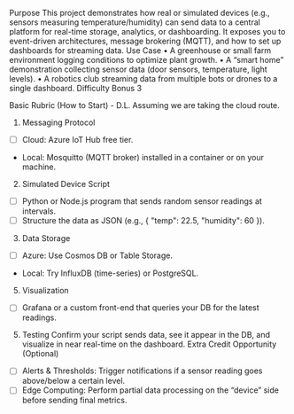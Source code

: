 Purpose
This project demonstrates how real or simulated devices (e.g., sensors measuring temperature/humidity) can send data to a central platform for real-time storage, analytics, or dashboarding. It exposes you to event-driven architectures, message brokering (MQTT), and how to set up dashboards for streaming data.
Use Case
•	A greenhouse or small farm environment logging conditions to optimize plant growth.
•	A “smart home” demonstration collecting sensor data (door sensors, temperature, light levels).
•	A robotics club streaming data from multiple bots or drones to a single dashboard.
Difficulty Bonus
3

Basic Rubric (How to Start) - D.L. Assuming we are taking the cloud route.
1.	Messaging Protocol
- [ ] Cloud: Azure IoT Hub free tier.
- Local: Mosquitto (MQTT broker) installed in a container or on your machine.
2.	Simulated Device Script
- [ ] Python or Node.js program that sends random sensor readings at intervals.
- [ ] Structure the data as JSON (e.g., { "temp": 22.5, "humidity": 60 }).
3.	Data Storage
- [ ] Azure: Use Cosmos DB or Table Storage.
-	Local: Try InfluxDB (time-series) or PostgreSQL.
5.	Visualization
- [ ] Grafana or a custom front-end that queries your DB for the latest readings.
5.	Testing
Confirm your script sends data, see it appear in the DB, and visualize in near real-time on the dashboard.
Extra Credit Opportunity (Optional)
- [ ]	Alerts & Thresholds: Trigger notifications if a sensor reading goes above/below a certain level.
- [ ]	Edge Computing: Perform partial data processing on the “device” side before sending final metrics.
